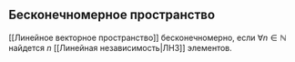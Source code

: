 ## Бесконечномерное пространство
[[Линейное векторное пространство]] бесконечномерно, если $\forall n \in \mathbb{N}$ найдется $n$ [[Линейная независимость|ЛНЗ]] элементов.